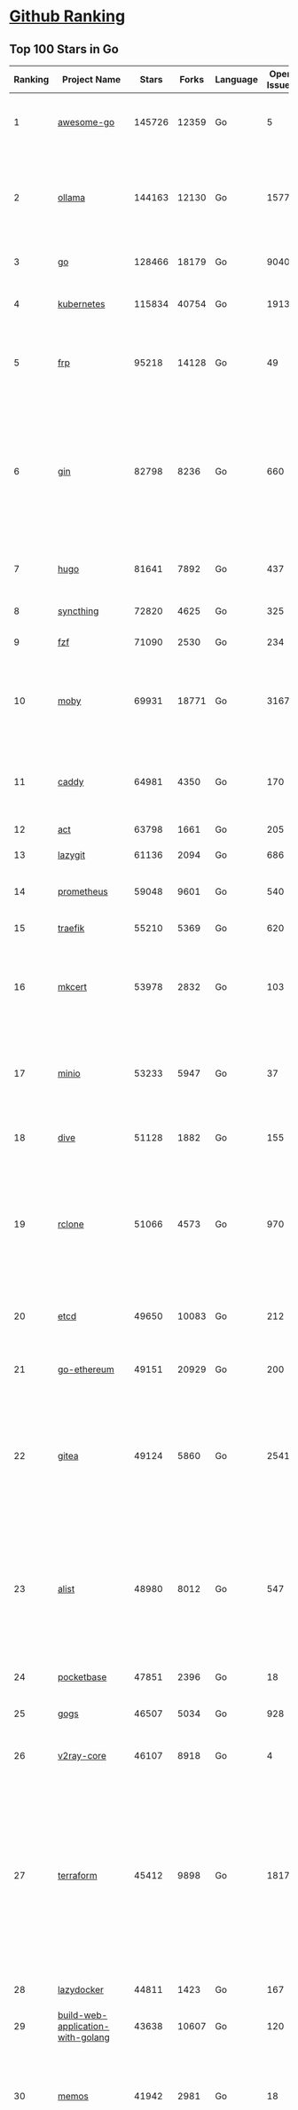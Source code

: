 [Github Ranking](../README.md)
==========

## Top 100 Stars in Go

| Ranking | Project Name | Stars | Forks | Language | Open Issues | Description | Last Commit |
| ------- | ------------ | ----- | ----- | -------- | ----------- | ----------- | ----------- |
| 1 | [awesome-go](https://github.com/avelino/awesome-go) | 145726 | 12359 | Go | 5 | A curated list of awesome Go frameworks, libraries and software | 2025-06-19T02:19:30Z |
| 2 | [ollama](https://github.com/ollama/ollama) | 144163 | 12130 | Go | 1577 | Get up and running with Llama 3.3, DeepSeek-R1, Phi-4, Gemma 3, Mistral Small 3.1 and other large language models. | 2025-06-19T00:58:52Z |
| 3 | [go](https://github.com/golang/go) | 128466 | 18179 | Go | 9040 | The Go programming language | 2025-06-18T20:55:34Z |
| 4 | [kubernetes](https://github.com/kubernetes/kubernetes) | 115834 | 40754 | Go | 1913 | Production-Grade Container Scheduling and Management | 2025-06-19T18:30:52Z |
| 5 | [frp](https://github.com/fatedier/frp) | 95218 | 14128 | Go | 49 | A fast reverse proxy to help you expose a local server behind a NAT or firewall to the internet. | 2025-05-27T09:48:15Z |
| 6 | [gin](https://github.com/gin-gonic/gin) | 82798 | 8236 | Go | 660 | Gin is a HTTP web framework written in Go (Golang). It features a Martini-like API with much better performance -- up to 40 times faster. If you need smashing performance, get yourself some Gin. | 2025-06-17T00:33:34Z |
| 7 | [hugo](https://github.com/gohugoio/hugo) | 81641 | 7892 | Go | 437 | The world’s fastest framework for building websites. | 2025-06-18T08:28:16Z |
| 8 | [syncthing](https://github.com/syncthing/syncthing) | 72820 | 4625 | Go | 325 | Open Source Continuous File Synchronization | 2025-06-19T05:28:42Z |
| 9 | [fzf](https://github.com/junegunn/fzf) | 71090 | 2530 | Go | 234 | :cherry_blossom: A command-line fuzzy finder | 2025-06-19T14:05:14Z |
| 10 | [moby](https://github.com/moby/moby) | 69931 | 18771 | Go | 3167 | The Moby Project - a collaborative project for the container ecosystem to assemble container-based systems | 2025-06-19T09:26:10Z |
| 11 | [caddy](https://github.com/caddyserver/caddy) | 64981 | 4350 | Go | 170 | Fast and extensible multi-platform HTTP/1-2-3 web server with automatic HTTPS | 2025-06-16T22:35:09Z |
| 12 | [act](https://github.com/nektos/act) | 63798 | 1661 | Go | 205 | Run your GitHub Actions locally 🚀 | 2025-06-13T16:53:18Z |
| 13 | [lazygit](https://github.com/jesseduffield/lazygit) | 61136 | 2094 | Go | 686 | simple terminal UI for git commands | 2025-06-19T16:46:39Z |
| 14 | [prometheus](https://github.com/prometheus/prometheus) | 59048 | 9601 | Go | 540 | The Prometheus monitoring system and time series database. | 2025-06-19T12:05:35Z |
| 15 | [traefik](https://github.com/traefik/traefik) | 55210 | 5369 | Go | 620 | The Cloud Native Application Proxy | 2025-06-19T16:25:34Z |
| 16 | [mkcert](https://github.com/FiloSottile/mkcert) | 53978 | 2832 | Go | 103 | A simple zero-config tool to make locally trusted development certificates with any names you'd like. | 2024-08-13T13:37:46Z |
| 17 | [minio](https://github.com/minio/minio) | 53233 | 5947 | Go | 37 | MinIO is a high-performance, S3 compatible object store, open sourced under GNU AGPLv3 license. | 2025-06-13T11:33:47Z |
| 18 | [dive](https://github.com/wagoodman/dive) | 51128 | 1882 | Go | 155 | A tool for exploring each layer in a docker image | 2025-06-09T18:05:33Z |
| 19 | [rclone](https://github.com/rclone/rclone) | 51066 | 4573 | Go | 970 | "rsync for cloud storage" - Google Drive, S3, Dropbox, Backblaze B2, One Drive, Swift, Hubic, Wasabi, Google Cloud Storage, Azure Blob, Azure Files, Yandex Files | 2025-06-19T17:05:00Z |
| 20 | [etcd](https://github.com/etcd-io/etcd) | 49650 | 10083 | Go | 212 | Distributed reliable key-value store for the most critical data of a distributed system | 2025-06-19T15:55:54Z |
| 21 | [go-ethereum](https://github.com/ethereum/go-ethereum) | 49151 | 20929 | Go | 200 | Go implementation of the Ethereum protocol | 2025-06-19T18:37:15Z |
| 22 | [gitea](https://github.com/go-gitea/gitea) | 49124 | 5860 | Go | 2541 | Git with a cup of tea! Painless self-hosted all-in-one software development service, including Git hosting, code review, team collaboration, package registry and CI/CD | 2025-06-19T18:56:56Z |
| 23 | [alist](https://github.com/AlistGo/alist) | 48980 | 8012 | Go | 547 | 🗂️A file list/WebDAV program that supports multiple storages, powered by Gin and Solidjs. / 一个支持多存储的文件列表/WebDAV程序，使用 Gin 和 Solidjs。 | 2025-06-11T06:20:39Z |
| 24 | [pocketbase](https://github.com/pocketbase/pocketbase) | 47851 | 2396 | Go | 18 | Open Source realtime backend in 1 file | 2025-06-18T16:01:42Z |
| 25 | [gogs](https://github.com/gogs/gogs) | 46507 | 5034 | Go | 928 | Gogs is a painless self-hosted Git service | 2025-06-18T13:46:52Z |
| 26 | [v2ray-core](https://github.com/v2ray/v2ray-core) | 46107 | 8918 | Go | 4 | A platform for building proxies to bypass network restrictions. | 2025-05-28T02:09:02Z |
| 27 | [terraform](https://github.com/hashicorp/terraform) | 45412 | 9898 | Go | 1817 | Terraform enables you to safely and predictably create, change, and improve infrastructure. It is a source-available tool that codifies APIs into declarative configuration files that can be shared amongst team members, treated as code, edited, reviewed, and versioned. | 2025-06-19T16:36:42Z |
| 28 | [lazydocker](https://github.com/jesseduffield/lazydocker) | 44811 | 1423 | Go | 167 | The lazier way to manage everything docker | 2024-12-22T10:43:30Z |
| 29 | [build-web-application-with-golang](https://github.com/astaxie/build-web-application-with-golang) | 43638 | 10607 | Go | 120 | A golang ebook intro how to build a web with golang | 2024-05-12T00:47:46Z |
| 30 | [memos](https://github.com/usememos/memos) | 41942 | 2981 | Go | 18 | A modern, open-source, self-hosted knowledge management and note-taking platform designed for privacy-conscious users and organizations. | 2025-06-18T15:10:59Z |
| 31 | [nvm-windows](https://github.com/coreybutler/nvm-windows) | 41539 | 3538 | Go | 75 | A node.js version management utility for Windows. Ironically written in Go. | 2025-03-31T10:37:07Z |
| 32 | [cobra](https://github.com/spf13/cobra) | 40797 | 2951 | Go | 222 | A Commander for modern Go CLI interactions | 2025-05-31T12:36:04Z |
| 33 | [cli](https://github.com/cli/cli) | 39473 | 6653 | Go | 797 | GitHub’s official command line tool | 2025-06-19T09:31:50Z |
| 34 | [esbuild](https://github.com/evanw/esbuild) | 39014 | 1213 | Go | 509 | An extremely fast bundler for the web | 2025-05-27T21:47:18Z |
| 35 | [tidb](https://github.com/pingcap/tidb) | 38595 | 5959 | Go | 4005 | TiDB - the open-source, cloud-native, distributed SQL database designed for modern applications. | 2025-06-19T17:38:36Z |
| 36 | [gorm](https://github.com/go-gorm/gorm) | 38363 | 4044 | Go | 434 | The fantastic ORM library for Golang, aims to be developer friendly | 2025-06-06T02:35:01Z |
| 37 | [photoprism](https://github.com/photoprism/photoprism) | 37683 | 2093 | Go | 425 | AI-Powered Photos App for the Decentralized Web 🌈💎✨ | 2025-06-19T18:13:55Z |
| 38 | [istio](https://github.com/istio/istio) | 36968 | 7996 | Go | 492 | Connect, secure, control, and observe services. | 2025-06-19T18:51:09Z |
| 39 | [fiber](https://github.com/gofiber/fiber) | 36906 | 1803 | Go | 100 | ⚡️ Express inspired web framework written in Go | 2025-06-19T12:44:36Z |
| 40 | [compose](https://github.com/docker/compose) | 35629 | 5424 | Go | 69 | Define and run multi-container applications with Docker | 2025-06-16T09:15:45Z |
| 41 | [milvus](https://github.com/milvus-io/milvus) | 35485 | 3262 | Go | 671 | Milvus is a high-performance, cloud-native vector database built for scalable vector ANN search | 2025-06-19T14:18:40Z |
| 42 | [the-way-to-go_ZH_CN](https://github.com/unknwon/the-way-to-go_ZH_CN) | 34942 | 8612 | Go | 0 | 《The Way to Go》中文译本，中文正式名《Go 入门指南》 | 2024-08-14T07:04:25Z |
| 43 | [LeetCode-Go](https://github.com/halfrost/LeetCode-Go) | 33544 | 5770 | Go | 16 | ✅ Solutions to LeetCode by Go, 100% test coverage, runtime beats 100% / LeetCode 题解 | 2024-12-11T05:55:51Z |
| 44 | [LocalAI](https://github.com/mudler/LocalAI) | 33291 | 2558 | Go | 456 | :robot: The free, Open Source alternative to OpenAI, Claude and others. Self-hosted and local-first. Drop-in replacement for OpenAI,  running on consumer-grade hardware. No GPU required. Runs gguf, transformers, diffusers and many more models architectures. Features: Generate Text, Audio, Video, Images, Voice Cloning, Distributed, P2P inference | 2025-06-19T17:47:10Z |
| 45 | [harness](https://github.com/harness/harness) | 32873 | 2843 | Go | 70 | Harness Open Source is an end-to-end developer platform with Source Control Management, CI/CD Pipelines, Hosted Developer Environments, and Artifact Registries. | 2025-06-19T16:51:16Z |
| 46 | [nps](https://github.com/ehang-io/nps) | 32858 | 5919 | Go | 499 | 一款轻量级、高性能、功能强大的内网穿透代理服务器。支持tcp、udp、socks5、http等几乎所有流量转发，可用来访问内网网站、本地支付接口调试、ssh访问、远程桌面，内网dns解析、内网socks5代理等等……，并带有功能强大的web管理端。a lightweight, high-performance, powerful intranet penetration proxy server, with a powerful web management terminal. | 2024-05-30T03:51:08Z |
| 47 | [vault](https://github.com/hashicorp/vault) | 32612 | 4384 | Go | 1112 | A tool for secrets management, encryption as a service, and privileged access management | 2025-06-19T18:48:16Z |
| 48 | [bubbletea](https://github.com/charmbracelet/bubbletea) | 32349 | 917 | Go | 71 | A powerful little TUI framework 🏗 | 2025-06-17T19:41:33Z |
| 49 | [beego](https://github.com/beego/beego) | 32123 | 5630 | Go | 4 | beego is an open-source, high-performance web framework for the Go programming language. | 2025-06-13T13:27:19Z |
| 50 | [v2ray-core](https://github.com/v2fly/v2ray-core) | 31288 | 4823 | Go | 33 | A platform for building proxies to bypass network restrictions. | 2025-06-10T21:34:01Z |
| 51 | [go-zero](https://github.com/zeromicro/go-zero) | 31244 | 4133 | Go | 241 | A cloud-native Go microservices framework with cli tool for productivity. | 2025-06-19T07:40:20Z |
| 52 | [echo](https://github.com/labstack/echo) | 31165 | 2276 | Go | 66 | High performance, minimalist Go web framework | 2025-05-22T11:22:34Z |
| 53 | [cockroach](https://github.com/cockroachdb/cockroach) | 31010 | 3922 | Go | 6144 | CockroachDB — the cloud native, distributed SQL database designed for high availability, effortless scale, and control over data placement. | 2025-06-19T18:52:20Z |
| 54 | [minikube](https://github.com/kubernetes/minikube) | 30568 | 4994 | Go | 487 | Run Kubernetes locally | 2025-06-17T17:58:36Z |
| 55 | [croc](https://github.com/schollz/croc) | 30399 | 1215 | Go | 6 | Easily and securely send things from one computer to another :crocodile: :package: | 2025-06-16T14:06:43Z |
| 56 | [CasaOS](https://github.com/IceWhaleTech/CasaOS) | 30241 | 1649 | Go | 645 | CasaOS - A simple, easy-to-use, elegant open-source Personal Cloud system. | 2025-04-17T09:48:57Z |
| 57 | [k9s](https://github.com/derailed/k9s) | 30136 | 1885 | Go | 482 | 🐶 Kubernetes CLI To Manage Your Clusters In Style! | 2025-06-17T01:19:25Z |
| 58 | [k3s](https://github.com/k3s-io/k3s) | 29982 | 2456 | Go | 111 | Lightweight Kubernetes | 2025-06-18T16:19:18Z |
| 59 | [lux](https://github.com/iawia002/lux) | 29748 | 3157 | Go | 517 | 👾 Fast and simple video download library and CLI tool written in Go | 2025-05-19T03:40:50Z |
| 60 | [filebrowser](https://github.com/filebrowser/filebrowser) | 29631 | 3342 | Go | 31 | 📂 Web File Browser | 2025-06-18T19:58:54Z |
| 61 | [Xray-core](https://github.com/XTLS/Xray-core) | 29461 | 4371 | Go | 14 | Xray, Penetrates Everything. Also the best v2ray-core. Where the magic happens. An open platform for various uses. | 2025-06-17T16:02:37Z |
| 62 | [headscale](https://github.com/juanfont/headscale) | 29210 | 1572 | Go | 91 | An open source, self-hosted implementation of the Tailscale control server | 2025-06-18T09:22:16Z |
| 63 | [1Panel](https://github.com/1Panel-dev/1Panel) | 29082 | 2538 | Go | 615 | 🔥 1Panel provides an intuitive web interface and MCP Server to manage websites, files, containers, databases, and LLMs on a Linux server. | 2025-06-19T11:51:02Z |
| 64 | [consul](https://github.com/hashicorp/consul) | 29039 | 4485 | Go | 1255 | Consul is a distributed, highly available, and data center aware solution to connect and configure applications across dynamic, distributed infrastructure. | 2025-06-18T16:54:38Z |
| 65 | [restic](https://github.com/restic/restic) | 29029 | 1615 | Go | 405 | Fast, secure, efficient backup program | 2025-06-02T18:40:04Z |
| 66 | [AdGuardHome](https://github.com/AdguardTeam/AdGuardHome) | 28825 | 2045 | Go | 1097 | Network-wide ads & trackers blocking DNS server | 2025-06-19T16:20:11Z |
| 67 | [viper](https://github.com/spf13/viper) | 28711 | 2054 | Go | 409 | Go configuration with fangs | 2025-06-16T22:18:03Z |
| 68 | [wails](https://github.com/wailsapp/wails) | 28703 | 1393 | Go | 244 | Create beautiful applications using Go | 2025-06-18T20:49:10Z |
| 69 | [k6](https://github.com/grafana/k6) | 28071 | 1373 | Go | 745 | A modern load testing tool, using Go and JavaScript | 2025-06-19T15:59:39Z |
| 70 | [helm](https://github.com/helm/helm) | 28027 | 7260 | Go | 444 | The Kubernetes Package Manager | 2025-06-17T19:18:31Z |
| 71 | [podman](https://github.com/containers/podman) | 27290 | 2681 | Go | 772 | Podman: A tool for managing OCI containers and pods. | 2025-06-19T11:59:16Z |
| 72 | [trivy](https://github.com/aquasecurity/trivy) | 27190 | 2593 | Go | 157 | Find vulnerabilities, misconfigurations, secrets, SBOM in containers, Kubernetes, code repositories, clouds and more | 2025-06-19T09:31:03Z |
| 73 | [kit](https://github.com/go-kit/kit) | 27099 | 2455 | Go | 40 | A standard library for microservices. | 2024-07-19T01:40:06Z |
| 74 | [fyne](https://github.com/fyne-io/fyne) | 26599 | 1456 | Go | 676 | Cross platform GUI toolkit in Go inspired by Material Design | 2025-06-16T19:04:07Z |
| 75 | [go-patterns](https://github.com/tmrts/go-patterns) | 26576 | 2297 | Go | 17 | Curated list of Go design patterns, recipes and idioms | 2024-05-14T01:07:28Z |
| 76 | [micro](https://github.com/zyedidia/micro) | 26331 | 1221 | Go | 825 | A modern and intuitive terminal-based text editor | 2025-06-19T00:25:56Z |
| 77 | [harbor](https://github.com/goharbor/harbor) | 25774 | 4895 | Go | 636 | An open source trusted cloud native registry project that stores, signs, and scans content. | 2025-06-19T12:47:04Z |
| 78 | [opentofu](https://github.com/opentofu/opentofu) | 25744 | 1031 | Go | 252 | OpenTofu lets you declaratively manage your cloud infrastructure. | 2025-06-19T15:23:39Z |
| 79 | [Wox](https://github.com/Wox-launcher/Wox) | 25736 | 2391 | Go | 160 | A cross-platform launcher that simply works | 2025-06-09T02:01:56Z |
| 80 | [faas](https://github.com/openfaas/faas) | 25718 | 1969 | Go | 28 | OpenFaaS - Serverless Functions Made Simple | 2025-04-22T10:19:08Z |
| 81 | [loki](https://github.com/grafana/loki) | 25679 | 3687 | Go | 1783 | Like Prometheus, but for logs. | 2025-06-19T15:45:20Z |
| 82 | [iris](https://github.com/kataras/iris) | 25520 | 2476 | Go | 121 | The fastest HTTP/2 Go Web Framework. New, modern and easy to learn. Fast development with Code you control. Unbeatable cost-performance ratio :rocket: | 2025-06-09T04:55:56Z |
| 83 | [docker_practice](https://github.com/yeasy/docker_practice) | 25456 | 5775 | Go | 7 | Learn and understand Docker&Container technologies, with real DevOps practice! | 2024-12-26T03:49:09Z |
| 84 | [nsq](https://github.com/nsqio/nsq) | 25384 | 2911 | Go | 51 | A realtime distributed messaging platform | 2025-01-27T16:09:04Z |
| 85 | [logrus](https://github.com/sirupsen/logrus) | 25318 | 2272 | Go | 1 | Structured, pluggable logging for Go. | 2024-11-18T14:38:25Z |
| 86 | [glance](https://github.com/glanceapp/glance) | 25250 | 967 | Go | 131 | A self-hosted dashboard that puts all your feeds in one place | 2025-06-10T08:02:35Z |
| 87 | [seaweedfs](https://github.com/seaweedfs/seaweedfs) | 24847 | 2419 | Go | 527 | SeaweedFS is a fast distributed storage system for blobs, objects, files, and data lake, for billions of files! Blob store has O(1) disk seek, cloud tiering. Filer supports Cloud Drive, cross-DC active-active replication, Kubernetes, POSIX FUSE mount, S3 API, S3 Gateway, Hadoop, WebDAV, encryption, Erasure Coding. | 2025-06-19T08:15:28Z |
| 88 | [dapr](https://github.com/dapr/dapr) | 24839 | 1966 | Go | 409 | Dapr is a portable runtime for building distributed applications across cloud and edge, combining event-driven architecture with workflow orchestration. | 2025-06-19T14:28:02Z |
| 89 | [testify](https://github.com/stretchr/testify) | 24760 | 1652 | Go | 245 | A toolkit with common assertions and mocks that plays nicely with the standard library | 2025-06-19T08:18:01Z |
| 90 | [kratos](https://github.com/go-kratos/kratos) | 24481 | 4087 | Go | 17 | Your ultimate Go microservices framework for the cloud-native era. | 2025-06-01T18:48:42Z |
| 91 | [sing-box](https://github.com/SagerNet/sing-box) | 24408 | 2906 | Go | 108 | The universal proxy platform | 2025-06-19T05:06:19Z |
| 92 | [ngrok](https://github.com/inconshreveable/ngrok) | 24349 | 4290 | Go | 0 | Unified ingress for developers | 2024-04-26T18:11:18Z |
| 93 | [colly](https://github.com/gocolly/colly) | 24338 | 1804 | Go | 148 | Elegant Scraper and Crawler Framework for Golang | 2025-06-18T08:44:17Z |
| 94 | [vegeta](https://github.com/tsenart/vegeta) | 24298 | 1398 | Go | 79 | HTTP load testing tool and library. It's over 9000! | 2024-10-28T16:39:48Z |
| 95 | [rancher](https://github.com/rancher/rancher) | 24288 | 3055 | Go | 3079 | Complete container management platform | 2025-06-19T07:06:36Z |
| 96 | [authelia](https://github.com/authelia/authelia) | 24180 | 1231 | Go | 55 | The Single Sign-On Multi-Factor portal for web apps, now OpenID Certified™ | 2025-06-17T19:13:52Z |
| 97 | [delve](https://github.com/go-delve/delve) | 23911 | 2178 | Go | 103 | Delve is a debugger for the Go programming language. | 2025-06-17T23:04:52Z |
| 98 | [asdf](https://github.com/asdf-vm/asdf) | 23739 | 881 | Go | 106 | Extendable version manager with support for Ruby, Node.js, Elixir, Erlang & more | 2025-06-07T13:08:36Z |
| 99 | [cloudreve](https://github.com/cloudreve/cloudreve) | 23720 | 3600 | Go | 193 | 🌩 Self-hosted file management and sharing system, supports multiple storage providers | 2025-06-19T03:31:17Z |
| 100 | [nuclei](https://github.com/projectdiscovery/nuclei) | 23712 | 2768 | Go | 357 | Nuclei is a fast, customizable vulnerability scanner powered by the global security community and built on a simple YAML-based DSL, enabling collaboration to tackle trending vulnerabilities on the internet. It helps you find vulnerabilities in your applications, APIs, networks, DNS, and cloud configurations. | 2025-06-19T14:38:01Z |

